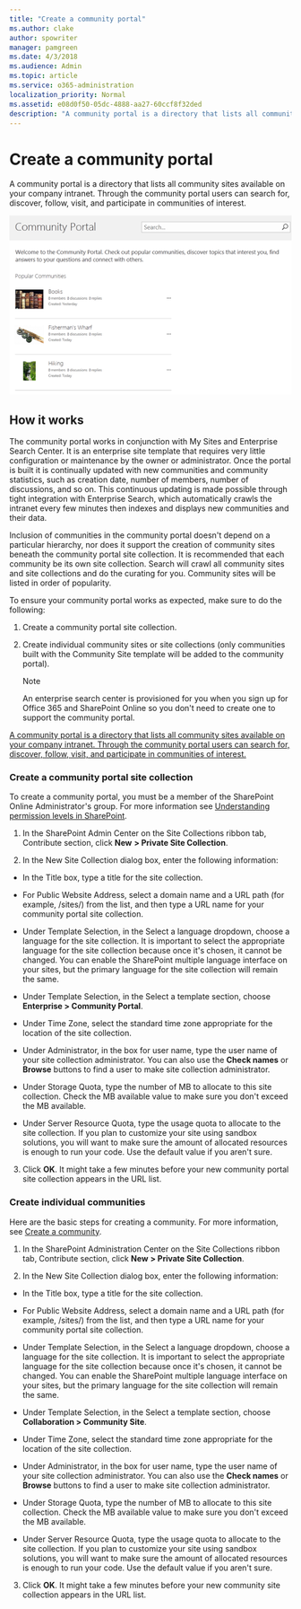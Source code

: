 ```yaml
---
title: "Create a community portal"
ms.author: clake
author: spowriter
manager: pamgreen
ms.date: 4/3/2018
ms.audience: Admin
ms.topic: article
ms.service: o365-administration
localization_priority: Normal
ms.assetid: e08d0f50-05dc-4888-aa27-60ccf8f32ded
description: "A community portal is a directory that lists all community sites available on your company intranet. Through the community portal users can search for, discover, follow, visit, and participate in communities of interest."
---
```


# Create a community portal

A community portal is a directory that lists all community sites available on your company intranet. Through the community portal users can search for, discover, follow, visit, and participate in communities of interest. 
  
![Example of a community portal](media/53301066-3b9b-488a-b1ae-4cb96e3c9236.png)
  
## How it works
<a name="__top"> </a>

The community portal works in conjunction with My Sites and Enterprise Search Center. It is an enterprise site template that requires very little configuration or maintenance by the owner or administrator. Once the portal is built it is continually updated with new communities and community statistics, such as creation date, number of members, number of discussions, and so on. This continuous updating is made possible through tight integration with Enterprise Search, which automatically crawls the intranet every few minutes then indexes and displays new communities and their data. 
  
Inclusion of communities in the community portal doesn't depend on a particular hierarchy, nor does it support the creation of community sites beneath the community portal site collection. It is recommended that each community be its own site collection. Search will crawl all community sites and site collections and do the curating for you. Community sites will be listed in order of popularity. 
  
To ensure your community portal works as expected, make sure to do the following:
  
1. Create a community portal site collection.
    
2. Create individual community sites or site collections (only communities built with the Community Site template will be added to the community portal).
    
    > [!NOTE]
    >  An enterprise search center is provisioned for you when you sign up for Office 365 and SharePoint Online so you don't need to create one to support the community portal. 
  
[A community portal is a directory that lists all community sites available on your company intranet. Through the community portal users can search for, discover, follow, visit, and participate in communities of interest. ](create-a-community-portal.md#__top)
  
### Create a community portal site collection

To create a community portal, you must be a member of the SharePoint Online Administrator's group. For more information see [Understanding permission levels in SharePoint](https://support.office.com/article/87ecbb0e-6550-491a-8826-c075e4859848).
  
1. In the SharePoint Admin Center on the Site Collections ribbon tab, Contribute section, click **New** **\> Private Site Collection**.
    
2. In the New Site Collection dialog box, enter the following information:
    
  - In the Title box, type a title for the site collection.
    
  - For Public Website Address, select a domain name and a URL path (for example, /sites/) from the list, and then type a URL name for your community portal site collection. 
    
  - Under Template Selection, in the Select a language dropdown, choose a language for the site collection. It is important to select the appropriate language for the site collection because once it's chosen, it cannot be changed. You can enable the SharePoint multiple language interface on your sites, but the primary language for the site collection will remain the same.
    
  - Under Template Selection, in the Select a template section, choose **Enterprise \> Community Portal**. 
    
  - Under Time Zone, select the standard time zone appropriate for the location of the site collection.
    
  - Under Administrator, in the box for user name, type the user name of your site collection administrator. You can also use the **Check names** or **Browse** buttons to find a user to make site collection administrator. 
    
  - Under Storage Quota, type the number of MB to allocate to this site collection. Check the MB available value to make sure you don't exceed the MB available.
    
  - Under Server Resource Quota, type the usage quota to allocate to the site collection. If you plan to customize your site using sandbox solutions, you will want to make sure the amount of allocated resources is enough to run your code. Use the default value if you aren't sure. 
    
3. Click **OK**. It might take a few minutes before your new community portal site collection appears in the URL list. 
    
### Create individual communities

Here are the basic steps for creating a community. For more information, see [Create a community](https://support.office.com/article/8b6bb936-7ebc-4e60-b8ab-2d4897499af9).
  
1. In the SharePoint Administration Center on the Site Collections ribbon tab, Contribute section, click **New** **\> Private Site Collection**.
    
2. In the New Site Collection dialog box, enter the following information:
    
  - In the Title box, type a title for the site collection.
    
  - For Public Website Address, select a domain name and a URL path (for example, /sites/) from the list, and then type a URL name for your community portal site collection. 
    
  - Under Template Selection, in the Select a language dropdown, choose a language for the site collection. It is important to select the appropriate language for the site collection because once it's chosen, it cannot be changed. You can enable the SharePoint multiple language interface on your sites, but the primary language for the site collection will remain the same.
    
  - Under Template Selection, in the Select a template section, choose **Collaboration \> Community Site**. 
    
  - Under Time Zone, select the standard time zone appropriate for the location of the site collection.
    
  - Under Administrator, in the box for user name, type the user name of your site collection administrator. You can also use the **Check names** or **Browse** buttons to find a user to make site collection administrator. 
    
  - Under Storage Quota, type the number of MB to allocate to this site collection. Check the MB available value to make sure you don't exceed the MB available.
    
  - Under Server Resource Quota, type the usage quota to allocate to the site collection. If you plan to customize your site using sandbox solutions, you will want to make sure the amount of allocated resources is enough to run your code. Use the default value if you aren't sure. 
    
3. Click **OK**. It might take a few minutes before your new community site collection appears in the URL list. 
    

